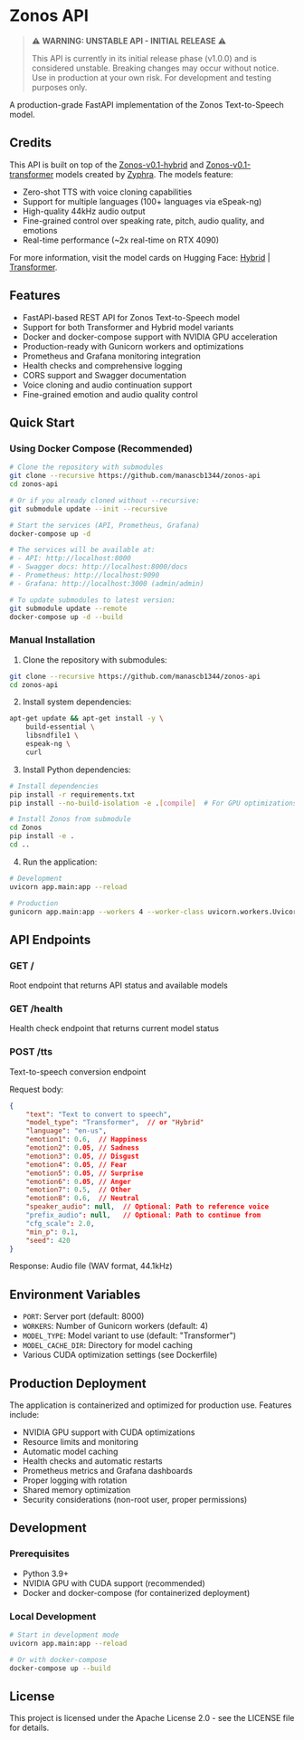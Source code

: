 # Zonos API

> ⚠️ **WARNING: UNSTABLE API - INITIAL RELEASE** ⚠️
> 
> This API is currently in its initial release phase (v1.0.0) and is considered unstable.
> Breaking changes may occur without notice. Use in production at your own risk.
> For development and testing purposes only.

A production-grade FastAPI implementation of the Zonos Text-to-Speech model.

## Credits

This API is built on top of the [Zonos-v0.1-hybrid](https://huggingface.co/Zyphra/Zonos-v0.1-hybrid) and [Zonos-v0.1-transformer](https://huggingface.co/Zyphra/Zonos-v0.1-transformer) models created by [Zyphra](https://huggingface.co/Zyphra). The models feature:

- Zero-shot TTS with voice cloning capabilities
- Support for multiple languages (100+ languages via eSpeak-ng)
- High-quality 44kHz audio output
- Fine-grained control over speaking rate, pitch, audio quality, and emotions
- Real-time performance (~2x real-time on RTX 4090)

For more information, visit the model cards on Hugging Face: [Hybrid](https://huggingface.co/Zyphra/Zonos-v0.1-hybrid) | [Transformer](https://huggingface.co/Zyphra/Zonos-v0.1-transformer).

## Features

- FastAPI-based REST API for Zonos Text-to-Speech model
- Support for both Transformer and Hybrid model variants
- Docker and docker-compose support with NVIDIA GPU acceleration
- Production-ready with Gunicorn workers and optimizations
- Prometheus and Grafana monitoring integration
- Health checks and comprehensive logging
- CORS support and Swagger documentation
- Voice cloning and audio continuation support
- Fine-grained emotion and audio quality control

## Quick Start

### Using Docker Compose (Recommended)
```bash
# Clone the repository with submodules
git clone --recursive https://github.com/manascb1344/zonos-api
cd zonos-api

# Or if you already cloned without --recursive:
git submodule update --init --recursive

# Start the services (API, Prometheus, Grafana)
docker-compose up -d

# The services will be available at:
# - API: http://localhost:8000
# - Swagger docs: http://localhost:8000/docs
# - Prometheus: http://localhost:9090
# - Grafana: http://localhost:3000 (admin/admin)

# To update submodules to latest version:
git submodule update --remote
docker-compose up -d --build
```

### Manual Installation

1. Clone the repository with submodules:
```bash
git clone --recursive https://github.com/manascb1344/zonos-api
cd zonos-api
```

2. Install system dependencies:
```bash
apt-get update && apt-get install -y \
    build-essential \
    libsndfile1 \
    espeak-ng \
    curl
```

3. Install Python dependencies:
```bash
# Install dependencies
pip install -r requirements.txt
pip install --no-build-isolation -e .[compile]  # For GPU optimizations

# Install Zonos from submodule
cd Zonos
pip install -e .
cd ..
```

4. Run the application:
```bash
# Development
uvicorn app.main:app --reload

# Production
gunicorn app.main:app --workers 4 --worker-class uvicorn.workers.UvicornWorker --bind 0.0.0.0:8000
```

## API Endpoints

### GET /
Root endpoint that returns API status and available models

### GET /health
Health check endpoint that returns current model status

### POST /tts
Text-to-speech conversion endpoint

Request body:
```json
{
    "text": "Text to convert to speech",
    "model_type": "Transformer",  // or "Hybrid"
    "language": "en-us",
    "emotion1": 0.6,  // Happiness
    "emotion2": 0.05, // Sadness
    "emotion3": 0.05, // Disgust
    "emotion4": 0.05, // Fear
    "emotion5": 0.05, // Surprise
    "emotion6": 0.05, // Anger
    "emotion7": 0.5,  // Other
    "emotion8": 0.6,  // Neutral
    "speaker_audio": null,  // Optional: Path to reference voice
    "prefix_audio": null,   // Optional: Path to continue from
    "cfg_scale": 2.0,
    "min_p": 0.1,
    "seed": 420
}
```

Response: Audio file (WAV format, 44.1kHz)

## Environment Variables

- `PORT`: Server port (default: 8000)
- `WORKERS`: Number of Gunicorn workers (default: 4)
- `MODEL_TYPE`: Model variant to use (default: "Transformer")
- `MODEL_CACHE_DIR`: Directory for model caching
- Various CUDA optimization settings (see Dockerfile)

## Production Deployment

The application is containerized and optimized for production use. Features include:

- NVIDIA GPU support with CUDA optimizations
- Resource limits and monitoring
- Automatic model caching
- Health checks and automatic restarts
- Prometheus metrics and Grafana dashboards
- Proper logging with rotation
- Shared memory optimization
- Security considerations (non-root user, proper permissions)

## Development

### Prerequisites
- Python 3.9+
- NVIDIA GPU with CUDA support (recommended)
- Docker and docker-compose (for containerized deployment)

### Local Development
```bash
# Start in development mode
uvicorn app.main:app --reload

# Or with docker-compose
docker-compose up --build
```

## License

This project is licensed under the Apache License 2.0 - see the LICENSE file for details. 
